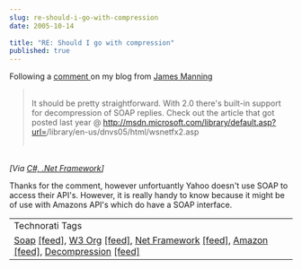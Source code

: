 ```yaml
---
slug: re-should-i-go-with-compression
date: 2005-10-14
 
title: "RE: Should I go with compression"
published: true
---
```

Following a <a href="http://www.kinlan.co.uk/2005/10/should-i-go-with-compression.html#c112908078131661908">comment </a>on my blog from <a href="http://blog.sublogic.com/">James Manning<br /></a><blockquote>
<br /><div>It should be pretty straightforward. With 2.0 there's built-in support for decompression of SOAP replies. Check out the article that got posted last year @ <a href="http://msdn.microsoft.com/library/default.asp?url=">http://msdn.microsoft.com/library/default.asp?url=</a>/library/en-us/dnvs05/html/wsnetfx2.asp</div>
<br />
</blockquote><br /><i>[Via <a href="http://feeds.feedburner.com/Kinlan?m=121">C#, .Net Framework</a>]</i><p />Thanks for the comment, however unfortuantly Yahoo doesn't use SOAP to access their API's.  However, it is really handy to know because it might be of use with Amazons API's which do have a SOAP interface.<p /><table class="TechnoratiHead TagHeader">
<tr><td>Technorati Tags</td></tr>
<tr class="Technorati"><td>
<a href="https://paul.kinlan.me/tags/Soap" class="Tag" rel="tag">Soap</a> <a href="http://feeds.technorati.com/feed/posts/tag/Soap" class="Tag">[feed]</a>, <a href="https://paul.kinlan.me/tags/W3%20Org" class="Tag" rel="tag">W3 Org</a> <a href="http://feeds.technorati.com/feed/posts/tag/W3%20Org" class="Tag">[feed]</a>, <a href="https://paul.kinlan.me/tags/Net%20Framework" class="Tag" rel="tag">Net Framework</a> <a href="http://feeds.technorati.com/feed/posts/tag/Net%20Framework" class="Tag">[feed]</a>, <a href="https://paul.kinlan.me/tags/Amazon" class="Tag" rel="tag">Amazon</a> <a href="http://feeds.technorati.com/feed/posts/tag/Amazon" class="Tag">[feed]</a>, <a href="https://paul.kinlan.me/tags/Decompression" class="Tag" rel="tag">Decompression</a> <a href="http://feeds.technorati.com/feed/posts/tag/Decompression" class="Tag">[feed]</a>
</td></tr>
</table><div class="blogger-post-footer"><img class="posterous_download_image" src="https://blogger.googleusercontent.com/tracker/8109338-112932952619811736?l=www.kinlan.co.uk%2Findex.html" height="1" alt="" width="1" /></div>

